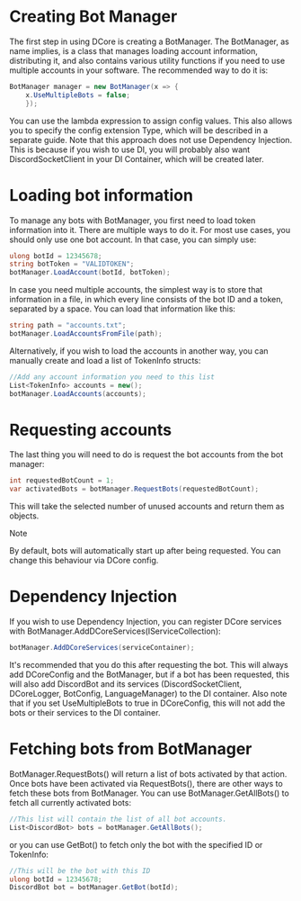 # Creating Bot Manager
The first step in using DCore is creating a BotManager. The BotManager, as name implies, is a class that manages loading account information, distributing it, and also contains various utility functions if you need to use multiple accounts in your software.
The recommended way to do it is:
```cs
BotManager manager = new BotManager(x => {
	x.UseMultipleBots = false;
    });
```
You can use the lambda expression to assign config values. This also allows you to specify the config extension Type, which will be described in a separate guide.
Note that this approach does not use Dependency Injection. This is because if you wish to use DI, you will probably also want DiscordSocketClient in your DI Container, which will be created later.

# Loading bot information
To manage any bots with BotManager, you first need to load token information into it. There are multiple ways to do it.
For most use cases, you should only use one bot account. In that case, you can simply use:
```cs
ulong botId = 12345678;
string botToken = "VALIDTOKEN";
botManager.LoadAccount(botId, botToken);
```

In case you need multiple accounts, the simplest way is to store that information in a file, in which every line consists of the bot ID and a token, separated by a space. You can load that information like this:
```cs
string path = "accounts.txt";
botManager.LoadAccountsFromFile(path);
```

Alternatively, if you wish to load the accounts in another way, you can manually create and load a list of TokenInfo structs:
```cs
//Add any account information you need to this list
List<TokenInfo> accounts = new();
botManager.LoadAccounts(accounts);
```

# Requesting accounts
The last thing you will need to do is request the bot accounts from the bot manager:
```cs
int requestedBotCount = 1;
var activatedBots = botManager.RequestBots(requestedBotCount);
```
This will take the selected number of unused accounts and return them as objects. 

> [!NOTE]
> By default, bots will automatically start up after being requested. You can change this behaviour via DCore config. 

# Dependency Injection
If you wish to use Dependency Injection, you can register DCore services with BotManager.AddDCoreServices(IServiceCollection):
```cs
botManager.AddDCoreServices(serviceContainer);
```
It's recommended that you do this after requesting the bot. This will always add DCoreConfig and the BotManager, but if a bot has been requested, this will also add DiscordBot and its services (DiscordSocketClient, DCoreLogger, BotConfig, LanguageManager) to the DI container.
Also note that if you set UseMultipleBots to true in DCoreConfig, this will not add the bots or their services to the DI container.

# Fetching bots from BotManager
BotManager.RequestBots() will return a list of bots activated  by that action. Once bots have been activated via RequestBots(), there are other ways to fetch these bots from BotManager. 
You can use BotManager.GetAllBots() to fetch all currently activated bots:
```cs
//This list will contain the list of all bot accounts.
List<DiscordBot> bots = botManager.GetAllBots();
```
or you can use GetBot() to fetch only the bot with the specified ID or TokenInfo:
```cs
//This will be the bot with this ID
ulong botId = 12345678;
DiscordBot bot = botManager.GetBot(botId);